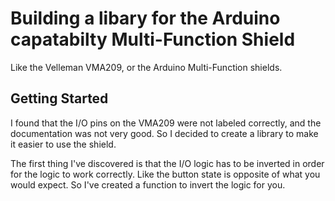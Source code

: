 # Building a libary for the Arduino capatabilty Multi-Function Shield

Like the Velleman VMA209, or the Arduino Multi-Function shields.


## Getting Started

I found that the I/O pins on the VMA209 were not labeled correctly, and the documentation was not very good.  So I decided to create a library to make it easier to use the shield.

The first thing I've discovered is that the I/O logic has to be inverted in order for the logic to work correctly.  Like the button state is opposite of what you would expect.  So I've created a function to invert the logic for you.

